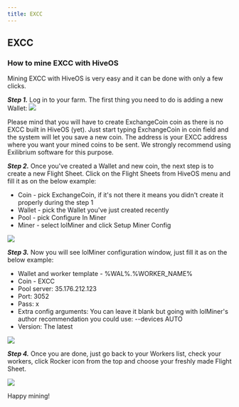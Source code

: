 ```yaml
---
title: EXCC
---
```


## EXCC

### How to mine EXCC with HiveOS
Mining EXCC with HiveOS is very easy and it can be done with only a few clicks.

***Step 1.*** Log in to your farm. The first thing you need to do is adding a new Wallet:
<img src="https://support.excc.co/hc/article_attachments/360020929152/hive1.png">

Please mind that you will have to create ExchangeCoin coin as there is no EXCC built in HiveOS (yet). Just start typing ExchangeCoin in coin field and the system will let you save a new coin. The address is your EXCC address where you want your mined coins to be sent. We strongly recommend using Exilibrium software for this purpose.

***Step 2.*** Once you've created a Wallet and new coin, the next step is to create a new Flight Sheet. Click on the Flight Sheets from HiveOS menu and fill it as on the below example:
- Coin - pick ExchangeCoin, if it's not there it means you didn't create it properly during the step 1
- Wallet - pick the Wallet you've just created recently
- Pool - pick Configure In Miner
- Miner - select lolMiner and click Setup Miner Config

<img src="https://support.excc.co/hc/article_attachments/360020853671/mceclip0.png">

***Step 3.*** Now you will see lolMiner configuration window, just fill it as on the below example:
- Wallet and worker template - %WAL%.%WORKER_NAME%
- Coin - EXCC
- Pool server: 35.176.212.123
- Port: 3052
- Pass: x
- Extra config arguments: You can leave it blank but going with lolMiner's author recommendation you could use: --devices AUTO
- Version: The latest

<img src="https://support.excc.co/hc/article_attachments/360020929572/mceclip2.png">

***Step 4.*** Once you are done, just go back to your Workers list, check your workers, click Rocker icon from the top and choose your freshly made Flight Sheet.

<img src="https://support.excc.co/hc/article_attachments/360020929612/mceclip3.png">

Happy mining!

